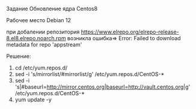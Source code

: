 Задание Обновление ядра Centos8

Рабочее место Debian 12

при добалении репозитория https://www.elrepo.org/elrepo-release-8.el8.elrepo.noarch.rpm возникла ошибка=> Error: Failed to download metadata for repo 'appstream'

Решение:

1. cd /etc/yum.repos.d/
2. sed -i 's/mirrorlist/#mirrorlist/g' /etc/yum.repos.d/CentOS-*
3. sed -i 's|#baseurl=http://mirror.centos.org|baseurl=http://vault.centos.org|g' /etc/yum.repos.d/CentOS-*
4. yum update -y
